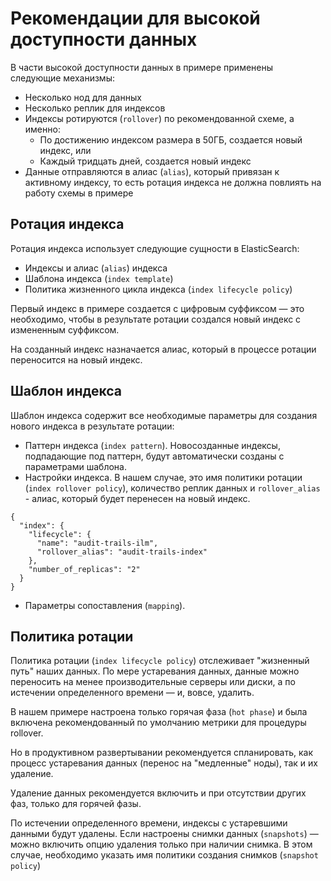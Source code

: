# Рекомендации для высокой доступности данных

В части высокой доступности данных в примере применены следующие механизмы:
- Несколько нод для данных
- Несколько реплик для индексов
- Индексы ротируются (`rollover`) по рекомендованной схеме, а именно:
    - По достижению индексом размера в 50ГБ, создается новый индекс, или
    - Каждый тридцать дней, создается новый индекс
- Данные отправляются в алиас (`alias`), который привязан к активному индексу, то есть ротация индекса не должна повлиять на работу схемы в примере

## Ротация индекса

Ротация индекса использует следующие сущности в ElasticSearch:
- Индексы и алиас (`alias`) индекса 
- Шаблона индекса (`index template`)
- Политика жизненного цикла индекса (`index lifecycle policy`)

Первый индекс в примере создается с цифровым суффиксом — это необходимо, чтобы в результате ротации создался новый индекс с измененным суффиксом.

На созданный индекс назначается алиас, который в процессе ротации переносится на новый индекс.

## Шаблон индекса

Шаблон индекса содержит все необходимые параметры для создания нового индекса в результате ротации:
- Паттерн индекса (`index pattern`). Новосозданные индексы, подпадающие под паттерн, будут автоматически созданы с параметрами шаблона.
- Настройки индекса. В нашем случае, это имя политики ротации (`index rollover policy`), количество реплик данных и `rollover_alias` - алиас, который будет перенесен на новый индекс.

```
{
  "index": {
    "lifecycle": {
      "name": "audit-trails-ilm",
      "rollover_alias": "audit-trails-index"
    },
    "number_of_replicas": "2"
  }
}
```

- Параметры сопоставления (`mapping`).

## Политика ротации

Политика ротации (`index lifecycle policy`) отслеживает "жизненный путь" наших данных.
По мере устаревания данных, данные можно переносить на менее производительные серверы или диски, а по истечении определенного времени — и, вовсе, удалить.

В нашем примере настроена только горячая фаза (`hot phase`) и была включена рекомендованный по умолчанию метрики для процедуры rollover.

Но в продуктивном развертывании рекомендуется спланировать, как процесс устаревания данных (перенос на "медленные" ноды), так и их удаление.

Удаление данных рекомендуется включить и при отсутствии других фаз, только для горячей фазы.

По истечении определенного времени, индексы с устаревшими данными будут удалены.
Если настроены снимки данных (`snapshots`) — можно включить опцию удаления только при наличии снимка.
В этом случае, необходимо указать имя политики создания снимков (`snapshot policy`)